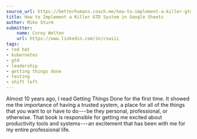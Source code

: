 ```yaml
---
source_url: https://betterhumans.coach.me/how-to-implement-a-killer-gtd-system-in-google-sheets-ad9c9857a8bd
title: How to Implement a Killer GTD System in Google Sheets
author: Mike Sturm
submitter:
    name: Corey Welton
    url: https://www.linkedin.com/in/cswiii
tags:
- red hat
- kubernetes
- gtd
- leadership
- getting things done
- testing
- shift left
---
```


Almost 10 years ago, I read Getting Things Done for the first time. It showed me the importance of having a trusted system, a place for all of the things that you want to or have to do --- be they personal, professional, or otherwise. That book is responsible for getting me excited about productivity tools and systems --- an excitement that has been with me for my entire professional life.
